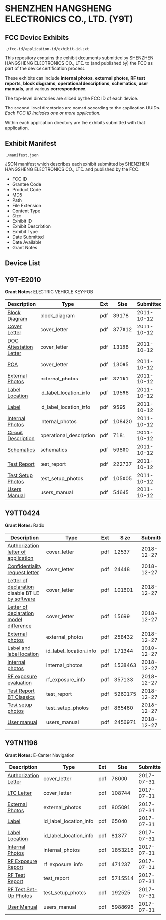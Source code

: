 # SHENZHEN HANGSHENG ELECTRONICS CO., LTD. (Y9T)
## FCC Device Exhibits

```
./fcc-id/application-id/exhibit-id.ext
```

This repository contains the exhibit documents submitted by SHENZHEN HANGSHENG ELECTRONICS CO., LTD. to (and published by) the FCC as part of the device certification process.

These exhibits can include **internal photos**, **external photos**, **RF test reports**, **block diagrams**, **operational descriptions**, **schematics**, **user manuals**, and various **correspondence**.

The top-level directories are sliced by the FCC ID of each device.

The second-level directories are named according to the application UUIDs. *Each FCC ID includes one or more application.*

Within each application directory are the exhibits submitted with that application. 

## Exhibit Manifest

```
./manifest.json
```

JSON manifest which describes each exhibit submitted by SHENZHEN HANGSHENG ELECTRONICS CO., LTD. and published by the FCC.

- FCC ID
- Grantee Code
- Product Code
- MD5
- Path
- File Extension
- Content Type
- Size
- Exhibit ID
- Exhibit Description
- Exhibit Type
- Date Submitted
- Date Available
- Grant Notes

## Device List
## Y9T-E2010
**Grant Notes:** ELECTRIC VEHICLE KEY-FOB

| Description | Type | Ext | Size | Submitted | Available |
| ----------- | ---- | --- | ---- | --------- | --------- |
| [Block Diagram](Y9T-E2010/47350829cce637d862e93d0bd537ce08/1559429.pdf) | block_diagram | pdf | 39178 | 2011-10-12 | 2011-10-12 |
| [Cover Letter](Y9T-E2010/47350829cce637d862e93d0bd537ce08/1559431.pdf) | cover_letter | pdf | 377812 | 2011-10-12 | 2011-10-12 |
| [DOC Attestation Letter](Y9T-E2010/47350829cce637d862e93d0bd537ce08/1559432.pdf) | cover_letter | pdf | 13198 | 2011-10-12 | 2011-10-12 |
| [POA](Y9T-E2010/47350829cce637d862e93d0bd537ce08/1559436.pdf) | cover_letter | pdf | 13095 | 2011-10-12 | 2011-10-12 |
| [External Photos](Y9T-E2010/47350829cce637d862e93d0bd537ce08/1559433.pdf) | external_photos | pdf | 37151 | 2011-10-12 | 2011-10-12 |
| [Label Location](Y9T-E2010/47350829cce637d862e93d0bd537ce08/1559428.pdf) | id_label_location_info | pdf | 19596 | 2011-10-12 | 2011-10-12 |
| [Label](Y9T-E2010/47350829cce637d862e93d0bd537ce08/1559434.pdf) | id_label_location_info | pdf | 9595 | 2011-10-12 | 2011-10-12 |
| [Internal Photos](Y9T-E2010/47350829cce637d862e93d0bd537ce08/1559435.pdf) | internal_photos | pdf | 108420 | 2011-10-12 | 2011-10-12 |
| [Circuit Description](Y9T-E2010/47350829cce637d862e93d0bd537ce08/1559430.pdf) | operational_description | pdf | 7181 | 2011-10-12 | 2011-10-12 |
| [Schematics](Y9T-E2010/47350829cce637d862e93d0bd537ce08/1559437.pdf) | schematics | pdf | 59880 | 2011-10-12 | 2011-10-12 |
| [Test Report](Y9T-E2010/47350829cce637d862e93d0bd537ce08/1559438.pdf) | test_report | pdf | 222737 | 2011-10-12 | 2011-10-12 |
| [Test Setup Photos](Y9T-E2010/47350829cce637d862e93d0bd537ce08/1559439.pdf) | test_setup_photos | pdf | 105005 | 2011-10-12 | 2011-10-12 |
| [Users Manual](Y9T-E2010/47350829cce637d862e93d0bd537ce08/1559440.pdf) | users_manual | pdf | 54645 | 2011-10-12 | 2011-10-12 |
## Y9TT0424
**Grant Notes:** Radio

| Description | Type | Ext | Size | Submitted | Available |
| ----------- | ---- | --- | ---- | --------- | --------- |
| [Authorization letter of application](Y9TT0424/9b2526bb27dd923c7b4e57f27d52017b/4118576.pdf) | cover_letter | pdf | 12537 | 2018-12-27 | 2018-12-27 |
| [Confidentiality request letter](Y9TT0424/9b2526bb27dd923c7b4e57f27d52017b/4118578.pdf) | cover_letter | pdf | 24448 | 2018-12-27 | 2018-12-27 |
| [Letter of declaration disable BT LE by software](Y9TT0424/9b2526bb27dd923c7b4e57f27d52017b/4118582.pdf) | cover_letter | pdf | 101601 | 2018-12-27 | 2018-12-27 |
| [Letter of declaration model difference](Y9TT0424/9b2526bb27dd923c7b4e57f27d52017b/4118583.pdf) | cover_letter | pdf | 15699 | 2018-12-27 | 2018-12-27 |
| [External photos](Y9TT0424/9b2526bb27dd923c7b4e57f27d52017b/4118579.pdf) | external_photos | pdf | 258432 | 2018-12-27 | 2018-12-27 |
| [Label and label location](Y9TT0424/9b2526bb27dd923c7b4e57f27d52017b/4118581.pdf) | id_label_location_info | pdf | 171344 | 2018-12-27 | 2018-12-27 |
| [Internal photos](Y9TT0424/9b2526bb27dd923c7b4e57f27d52017b/4118580.pdf) | internal_photos | pdf | 1538463 | 2018-12-27 | 2018-12-27 |
| [RF exposure evaluation](Y9TT0424/9b2526bb27dd923c7b4e57f27d52017b/4118585.pdf) | rf_exposure_info | pdf | 357133 | 2018-12-27 | 2018-12-27 |
| [Test Report BT Classics](Y9TT0424/9b2526bb27dd923c7b4e57f27d52017b/4118587.pdf) | test_report | pdf | 5260175 | 2018-12-27 | 2018-12-27 |
| [Test setup photos](Y9TT0424/9b2526bb27dd923c7b4e57f27d52017b/4118588.pdf) | test_setup_photos | pdf | 865460 | 2018-12-27 | 2018-12-27 |
| [User manual](Y9TT0424/9b2526bb27dd923c7b4e57f27d52017b/4118589.pdf) | users_manual | pdf | 2456971 | 2018-12-27 | 2018-12-27 |
## Y9TN1196
**Grant Notes:** E-Canter Navigation

| Description | Type | Ext | Size | Submitted | Available |
| ----------- | ---- | --- | ---- | --------- | --------- |
| [Authorization Letter](Y9TN1196/b8b41e72f9b3745f2d677a3b4df7364f/3488566.pdf) | cover_letter | pdf | 78000 | 2017-07-31 | 2017-07-31 |
| [LTC Letter](Y9TN1196/b8b41e72f9b3745f2d677a3b4df7364f/3488572.pdf) | cover_letter | pdf | 108744 | 2017-07-31 | 2017-07-31 |
| [External Photos](Y9TN1196/b8b41e72f9b3745f2d677a3b4df7364f/3488576.pdf) | external_photos | pdf | 805091 | 2017-07-31 | 2017-07-31 |
| [Label](Y9TN1196/b8b41e72f9b3745f2d677a3b4df7364f/3488592.pdf) | id_label_location_info | pdf | 65040 | 2017-07-31 | 2017-07-31 |
| [Label Location](Y9TN1196/b8b41e72f9b3745f2d677a3b4df7364f/3488594.pdf) | id_label_location_info | pdf | 81377 | 2017-07-31 | 2017-07-31 |
| [Internal Photos](Y9TN1196/b8b41e72f9b3745f2d677a3b4df7364f/3488597.pdf) | internal_photos | pdf | 1853216 | 2017-07-31 | 2017-07-31 |
| [RF Exposure Report](Y9TN1196/b8b41e72f9b3745f2d677a3b4df7364f/3488607.pdf) | rf_exposure_info | pdf | 471237 | 2017-07-31 | 2017-07-31 |
| [RF Test Report](Y9TN1196/b8b41e72f9b3745f2d677a3b4df7364f/3488618.pdf) | test_report | pdf | 5715514 | 2017-07-31 | 2017-07-31 |
| [RF Test Set-Up Photos](Y9TN1196/b8b41e72f9b3745f2d677a3b4df7364f/3488628.pdf) | test_setup_photos | pdf | 192525 | 2017-07-31 | 2017-07-31 |
| [User Manual](Y9TN1196/b8b41e72f9b3745f2d677a3b4df7364f/3488629.pdf) | users_manual | pdf | 5988696 | 2017-07-31 | 2017-07-31 |
